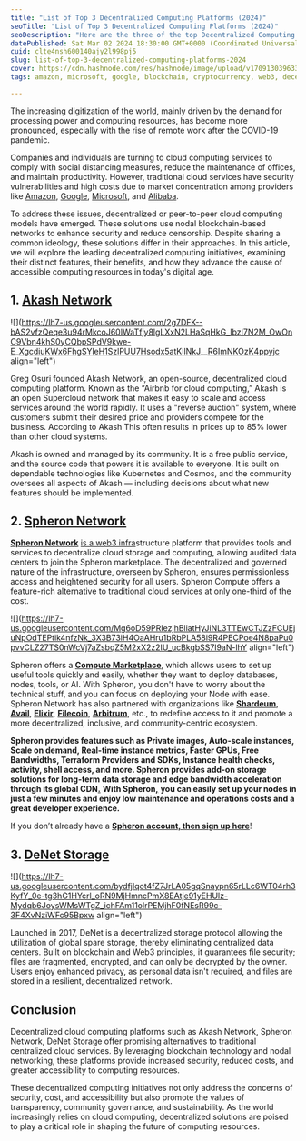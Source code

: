 ```yaml
---
title: "List of Top 3 Decentralized Computing Platforms (2024)"
seoTitle: "List of Top 3 Decentralized Computing Platforms (2024)"
seoDescription: "Here are the three of the top Decentralized Computing Platforms in 2024"
datePublished: Sat Mar 02 2024 18:30:00 GMT+0000 (Coordinated Universal Time)
cuid: clte4nsh600140ajy2l998pj5
slug: list-of-top-3-decentralized-computing-platforms-2024
cover: https://cdn.hashnode.com/res/hashnode/image/upload/v1709130396333/36aefc99-3f5f-40db-bdf8-9be6488d0a85.png
tags: amazon, microsoft, google, blockchain, cryptocurrency, web3, decentralization, spheron

---
```


The increasing digitization of the world, mainly driven by the demand for processing power and computing resources, has become more pronounced, especially with the rise of remote work after the COVID-19 pandemic.

Companies and individuals are turning to cloud computing services to comply with social distancing measures, reduce the maintenance of offices, and maintain productivity. However, traditional cloud services have security vulnerabilities and high costs due to market concentration among providers like [Amazon](https://aws.amazon.com/), [Google](https://cloud.google.com/), [Microsoft](https://azure.microsoft.com/en-in), and [Alibaba](https://in.alibabacloud.com/en).

To address these issues, decentralized or peer-to-peer cloud computing models have emerged. These solutions use nodal blockchain-based networks to enhance security and reduce censorship. Despite sharing a common ideology, these solutions differ in their approaches. In this article, we will explore the leading decentralized computing initiatives, examining their distinct features, their benefits, and how they advance the cause of accessible computing resources in today's digital age.

## 1\. [Akash Network](https://akash.network/)

![](https://lh7-us.googleusercontent.com/2g7DFK--bAS2vfzQeqe3u94rMkcoJ60IWaTfjy8lgLXxN2LHaSqHkG_lbzI7N2M_OwOnC9Vbn4khS0yCQbpSPdV9kwe-E_XgcdiuKWx6FhgSYleH1SzlPUU7Hsodx5atKIlNkJ__R6ImNKOzK4ppyjc align="left")

Greg Osuri founded Akash Network, an open-source, decentralized cloud computing platform. Known as the “Airbnb for cloud computing,” Akash is an open Supercloud network that makes it easy to scale and access services around the world rapidly. It uses a "reverse auction" system, where customers submit their desired price and providers compete for the business. According to Akash This often results in prices up to 85% lower than other cloud systems.

Akash is owned and managed by its community. It is a free public service, and the source code that powers it is available to everyone. It is built on dependable technologies like Kubernetes and Cosmos, and the community oversees all aspects of Akash — including decisions about what new features should be implemented.

## 2\. [Spheron Network](https://www.spheron.network/)

[**Spheron Network**](https://spheron.network/) [is a web3 infra](https://spheron.network/)structure platform that provides tools and services to decentralize cloud storage and computing, allowing audited data centers to join the Spheron marketplace. The decentralized and governed nature of the infrastructure, overseen by Spheron, ensures permissionless access and heightened security for all users. Spheron Compute offers a feature-rich alternative to traditional cloud services at only one-third of the cost.

![](https://lh7-us.googleusercontent.com/Mg6oD59PRIezjhBliatHyJiNL3TTEwCTJZzFCUEjuNpOdTEPtik4nfzNk_3X3B73iH4OaAHru1bRbPLA58i9R4PECPoe4N8paPu0pvvCLZ27TS0nWcVj7aZsbqZ5M2xX2z2IU_ucBkgbSS7l9aN-lhY align="left")

Spheron offers a [**Compute Marketplace**](https://docs.spheron.network/marketplace-guide), which allows users to set up useful tools quickly and easily, whether they want to deploy databases, nodes, tools, or AI. With Spheron, you don't have to worry about the technical stuff, and you can focus on deploying your Node with ease. Spheron Network has also partnered with organizations like [**Shardeum**](https://blog.spheron.network/deploy-and-stake-a-shardeum-validator-on-spheron-in-minutes), [**Avail**](https://blog.spheron.network/deploy-an-avail-node-in-minutes-using-spheron-compute), [**Elixir**](https://blog.spheron.network/step-by-step-guide-to-launching-an-elixir-node-with-spheron), [**Filecoin**](https://filecoin.io/), [**Arbitrum**](https://arbitrum.io/), etc., to redefine access to it and promote a more decentralized, inclusive, and community-centric ecosystem.

**Spheron provides features such as Private images, Auto-scale instances, Scale on demand, Real-time instance metrics, Faster GPUs, Free Bandwidths, Terraform Providers and SDKs, Instance health checks, activity, shell access, and more. Spheron provides add-on storage solutions for long-term data storage and edge bandwidth acceleration through its global CDN**[**.**](https://blog.spheron.network/deploy-an-avail-node-in-minutes-using-spheron-compute) **With Spheron**[**,**](https://filecoin.io/) **you can easily set up your nodes in just a few minutes and enjoy low maintenance and operations costs and a great developer experience.**

If you don’t already have a [**Spheron account, then sign up here**](https://app.spheron.network/#/signup)!

## 3\. [DeNet Storage](https://denet.pro/)

![](https://lh7-us.googleusercontent.com/bydfjIqot4fZ7JrLA05gqSnaypn65rLLc6WT04rh3KyfY_0e-tg3hG1HYcrl_oRN9MjHmncPmX8EAtje91yEHUlz-Mydqb6JoysWMsWTgZ_ichFAm11olrPEMjhF0fNEsR99c-3F4XvNziWFc95Bpxw align="left")

Launched in 2017, DeNet is a decentralized storage protocol allowing the utilization of global spare storage, thereby eliminating centralized data centers. Built on blockchain and Web3 principles, it guarantees file security; files are fragmented, encrypted, and can only be decrypted by the owner. Users enjoy enhanced privacy, as personal data isn't required, and files are stored in a resilient, decentralized network.

## **Conclusion**

Decentralized cloud computing platforms such as Akash Network, Spheron Network, DeNet Storage offer promising alternatives to traditional centralized cloud services. By leveraging blockchain technology and nodal networking, these platforms provide increased security, reduced costs, and greater accessibility to computing resources.

These decentralized computing initiatives not only address the concerns of security, cost, and accessibility but also promote the values of transparency, community governance, and sustainability. As the world increasingly relies on cloud computing, decentralized solutions are poised to play a critical role in shaping the future of computing resources.